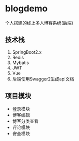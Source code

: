 # blogdemo
个人搭建的线上多人博客系统(后端)

## 技术栈

1. SpringBoot2.x
2. Redis
3. Mybatis
4. JWT
5. Vue
6. 后端使用Swagger2生成api文档

## 项目模块
+ 登录模块
+ 博客编辑
+ 博客分类查看
+ 评论模块
+ 安全模块
